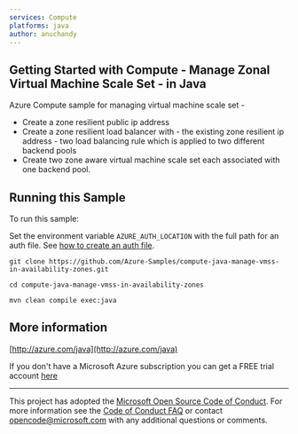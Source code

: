 ```yaml
---
services: Compute
platforms: java
author: anuchandy
---
```


## Getting Started with Compute - Manage Zonal Virtual Machine Scale Set - in Java ##


  Azure Compute sample for managing virtual machine scale set -
   - Create a zone resilient public ip address
   - Create a zone resilient load balancer with
          - the existing zone resilient ip address
          - two load balancing rule which is applied to two different backend pools
   - Create two zone aware virtual machine scale set each associated with one backend pool.
 

## Running this Sample ##

To run this sample:

Set the environment variable `AZURE_AUTH_LOCATION` with the full path for an auth file. See [how to create an auth file](https://github.com/Azure/azure-sdk-for-java/blob/master/AUTH.md).

    git clone https://github.com/Azure-Samples/compute-java-manage-vmss-in-availability-zones.git

    cd compute-java-manage-vmss-in-availability-zones

    mvn clean compile exec:java

## More information ##

[http://azure.com/java](http://azure.com/java)

If you don't have a Microsoft Azure subscription you can get a FREE trial account [here](http://go.microsoft.com/fwlink/?LinkId=330212)

---

This project has adopted the [Microsoft Open Source Code of Conduct](https://opensource.microsoft.com/codeofconduct/). For more information see the [Code of Conduct FAQ](https://opensource.microsoft.com/codeofconduct/faq/) or contact [opencode@microsoft.com](mailto:opencode@microsoft.com) with any additional questions or comments.